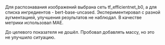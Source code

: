Для распознавания изображений выбрана сеть tf_efficientnet_b0, а для списка ингредиентов - bert-base-uncased.
Экспериментировал с разной аугментацией, улучшения результатов не наблюдал.
В качестве метрики использовал MAE.

До целевого показателя не дошёл. Пробовал добавлять массу, но это не улучшило ситуацию.
